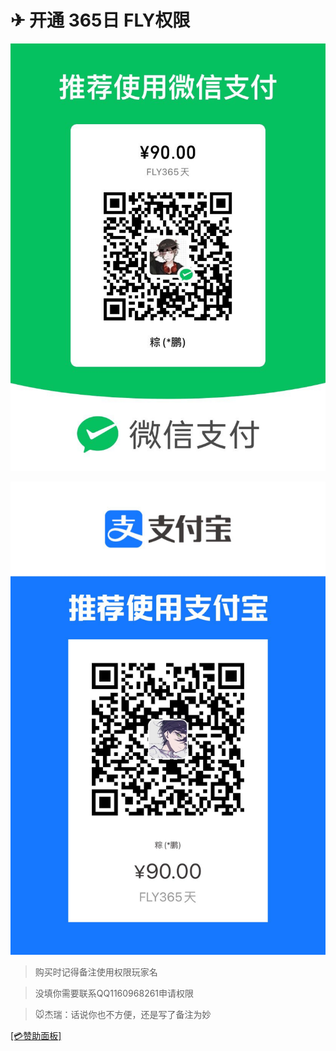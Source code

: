 # ✈ 开通 365日 FLY权限

![img](vip/w365f.png)

![img](vip/z365f.png)

> 购买时记得备注使用权限玩家名

> 没填你需要联系QQ1160968261申请权限

> 🐭杰瑞：话说你也不方便，还是写了备注为妙

[[💳赞助面板]](zz.md)